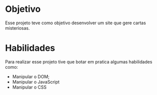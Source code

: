 # Objetivo

Esse projeto teve como objetivo desenvolver um site que gere cartas misteriosas.

# Habilidades

Para realizar esse projeto tive que botar em pratica algumas habilidades como:

- Manipular o DOM;
- Manipular o JavaScript
- Manipular o CSS

